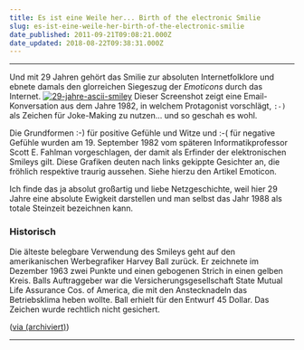 ```yaml
---
title: Es ist eine Weile her... Birth of the electronic Smilie
slug: es-ist-eine-weile-her-birth-of-the-electronic-smilie
date_published: 2011-09-21T09:08:21.000Z
date_updated: 2018-08-22T09:38:31.000Z
---
```


---

Und mit 29 Jahren gehört das Smilie zur absoluten Internetfolklore und ebnete damals den glorreichen Siegeszug der *Emoticons* durch das Internet.
[![29-jahre-ascii-smiley](//picdump.thafaker.de/2011/09/29-jahre-ascii-smiley.jpg)](http://picdump.thafaker.de/2011/09/29-jahre-ascii-smiley.jpg)
Dieser Screenshot zeigt eine Email-Konversation aus dem Jahre 1982, in welchem Protagonist vorschlägt, `:-)` als Zeichen für Joke-Making zu nutzen... und so geschah es wohl.

Die Grundformen :-) für positive Gefühle und Witze und :-( für negative Gefühle wurden am 19. September 1982 vom späteren Informatikprofessor Scott E. Fahlman vorgeschlagen, der damit als Erfinder der elektronischen Smileys gilt. Diese Grafiken deuten nach links gekippte Gesichter an, die fröhlich respektive traurig aussehen. Siehe hierzu den Artikel Emoticon.

Ich finde das ja absolut großartig und liebe Netzgeschichte, weil hier 29 Jahre eine absolute Ewigkeit darstellen und man selbst das Jahr 1988 als totale Steinzeit bezeichnen kann.

### Historisch

Die älteste belegbare Verwendung des Smileys geht auf den amerikanischen Werbegrafiker Harvey Ball zurück. Er zeichnete im Dezember 1963 zwei Punkte und einen gebogenen Strich in einen gelben Kreis. Balls Auftraggeber war die Versicherungsgesellschaft State Mutual Life Assurance Cos. of America, die mit den Anstecknadeln das Betriebsklima heben wollte. Ball erhielt für den Entwurf 45 Dollar. Das Zeichen wurde rechtlich nicht gesichert.

([via (archiviert)](http://web.archive.org/web/20120308154724/http://blog.stuttgarter-zeitung.de/erste-dinge/2011/09/20/29-jahre-ascii-smiley/))

---
